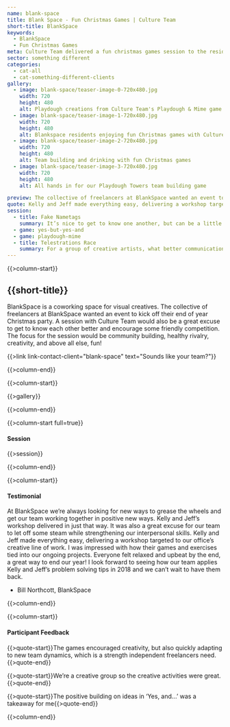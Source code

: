 ```yaml
---
name: blank-space
title: Blank Space - Fun Christmas Games | Culture Team
short-title: BlankSpace
keywords: 
  - BlankSpace
  - Fun Christmas Games
meta: Culture Team delivered a fun christmas games session to the residents at BlankSpace co-working hub. Read more about their experience & book your office party now!
sector: something different
categories:
  - cat-all
  - cat-something-different-clients
gallery:
  - image: blank-space/teaser-image-0-720x480.jpg
    width: 720
    height: 480
    alt: Playdough creations from Culture Team's Playdough & Mime game.
  - image: blank-space/teaser-image-1-720x480.jpg
    width: 720
    height: 480
    alt: Blankspace residents enjoying fun Christmas games with Culture Team.
  - image: blank-space/teaser-image-2-720x480.jpg
    width: 720
    height: 480
    alt: Team building and drinking with fun Christmas games 
  - image: blank-space/teaser-image-3-720x480.jpg
    width: 720
    height: 480
    alt: All hands in for our Playdough Towers team building game

preview: The collective of freelancers at BlankSpace wanted an event to kick off their end of year Christmas party. A session with Culture Team would also be a great excuse to get to know each other better and encourage some friendly competition.
quote: Kelly and Jeff made everything easy, delivering a workshop targeted to our office’s creative line of work. I was impressed with how their games and exercises tied into our ongoing projects.
session:
  - title: Fake Nametags
    summary: It’s nice to get to know one another, but can be a little awkward when you feel like you should already know someone’s name. In this game, we give participants the opportunity to introduce themselves - or - the fictional character they’ve decided to be today. It’s a lighthearted way to give everyone in the room a name and a voice.
  - game: yes-but-yes-and
  - game: playdough-mime
  - title: Telestrations Race
    summary: For a group of creative artists, what better communication challenge than speed drawing?
---
```

{{>column-start}}

## {{short-title}}

BlankSpace is a coworking space for visual creatives. The collective of freelancers at BlankSpace wanted an event to kick off their end of year Christmas party. A session with Culture Team would also be a great excuse to get to know each other better and encourage some friendly competition. The focus for the session would be community building, healthy rivalry, creativity, and above all else, fun!

{{>link link-contact-client="blank-space" text="Sounds like your team?"}}

{{>column-end}}

{{>column-start}}

{{>gallery}}

{{>column-end}}

{{>column-start full=true}}

#### Session

{{>session}}

{{>column-end}}

{{>column-start}}

#### Testimonial

At BlankSpace we’re always looking for new ways to grease the wheels and get our team working together in positive new ways. Kelly and Jeff’s workshop delivered in just that way. It was also a great excuse for our team to let off some steam while strengthening our interpersonal skills. Kelly and Jeff made everything easy, delivering a workshop targeted to our office’s creative line of work. I was impressed with how their games and exercises tied into our ongoing projects. Everyone felt relaxed and upbeat by the end, a great way to end our year! I look forward to seeing how our team applies Kelly and Jeff’s problem solving tips in 2018 and we can’t wait to have them back.

* Bill Northcott, BlankSpace

{{>column-end}}

{{>column-start}}

#### Participant Feedback

{{>quote-start}}The games encouraged creativity, but also quickly adapting to new team dynamics, which is a strength independent freelancers need.{{>quote-end}}

{{>quote-start}}We’re a creative group so the creative activities were great.{{>quote-end}}

{{>quote-start}}The positive building on ideas in ‘Yes, and...’ was a takeaway for me{{>quote-end}}

{{>column-end}}
